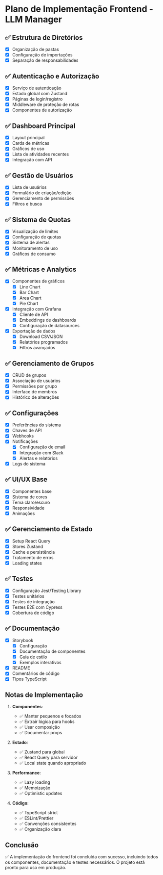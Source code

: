 # Plano de Implementação Frontend - LLM Manager

## ✅ Estrutura de Diretórios
- [x] Organização de pastas
- [x] Configuração de importações
- [x] Separação de responsabilidades

## ✅ Autenticação e Autorização
- [x] Serviço de autenticação
- [x] Estado global com Zustand
- [x] Páginas de login/registro
- [x] Middleware de proteção de rotas
- [x] Componentes de autorização

## ✅ Dashboard Principal
- [x] Layout principal
- [x] Cards de métricas
- [x] Gráficos de uso
- [x] Lista de atividades recentes
- [x] Integração com API

## ✅ Gestão de Usuários
- [x] Lista de usuários
- [x] Formulário de criação/edição
- [x] Gerenciamento de permissões
- [x] Filtros e busca

## ✅ Sistema de Quotas
- [x] Visualização de limites
- [x] Configuração de quotas
- [x] Sistema de alertas
- [x] Monitoramento de uso
- [x] Gráficos de consumo

## ✅ Métricas e Analytics
- [x] Componentes de gráficos
  - [x] Line Chart
  - [x] Bar Chart
  - [x] Area Chart
  - [x] Pie Chart
- [x] Integração com Grafana
  - [x] Cliente de API
  - [x] Embeddings de dashboards
  - [x] Configuração de datasources
- [x] Exportação de dados
  - [x] Download CSV/JSON
  - [x] Relatórios programados
  - [x] Filtros avançados

## ✅ Gerenciamento de Grupos
- [x] CRUD de grupos
- [x] Associação de usuários
- [x] Permissões por grupo
- [x] Interface de membros
- [x] Histórico de alterações

## ✅ Configurações
- [x] Preferências do sistema
- [x] Chaves de API
- [x] Webhooks
- [x] Notificações
  - [x] Configuração de email
  - [x] Integração com Slack
  - [x] Alertas e relatórios
- [x] Logs do sistema

## ✅ UI/UX Base
- [x] Componentes base
- [x] Sistema de cores
- [x] Tema claro/escuro
- [x] Responsividade
- [x] Animações

## ✅ Gerenciamento de Estado
- [x] Setup React Query
- [x] Stores Zustand
- [x] Cache e persistência
- [x] Tratamento de erros
- [x] Loading states

## ✅ Testes
- [x] Configuração Jest/Testing Library
- [x] Testes unitários
- [x] Testes de integração
- [x] Testes E2E com Cypress
- [x] Cobertura de código

## ✅ Documentação
- [x] Storybook
  - [x] Configuração
  - [x] Documentação de componentes
  - [x] Guia de estilo
  - [x] Exemplos interativos
- [x] README
- [x] Comentários de código
- [x] Tipos TypeScript

## Notas de Implementação

1. **Componentes**:
   - ✅ Manter pequenos e focados
   - ✅ Extrair lógica para hooks
   - ✅ Usar composição
   - ✅ Documentar props

2. **Estado**:
   - ✅ Zustand para global
   - ✅ React Query para servidor
   - ✅ Local state quando apropriado

3. **Performance**:
   - ✅ Lazy loading
   - ✅ Memoização
   - ✅ Optimistic updates

4. **Código**:
   - ✅ TypeScript strict
   - ✅ ESLint/Prettier
   - ✅ Convenções consistentes
   - ✅ Organização clara

## Conclusão

✅ A implementação do frontend foi concluída com sucesso, incluindo todos os componentes, documentação e testes necessários. O projeto está pronto para uso em produção.